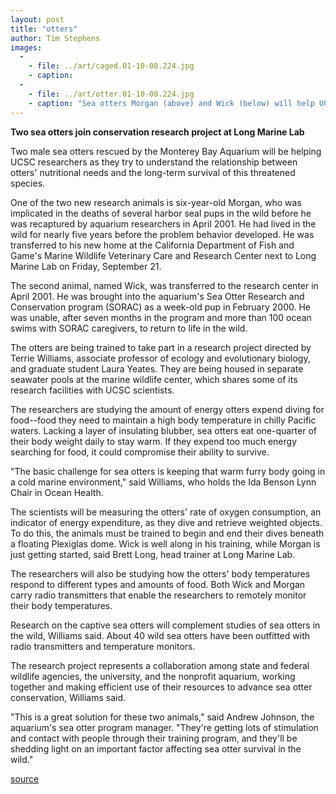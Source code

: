 ```yaml
---
layout: post
title: "otters"
author: Tim Stephens
images:
  -
    - file: ../art/caged.01-10-08.224.jpg
    - caption: 
  -
    - file: ../art/otter.01-10-08.224.jpg
    - caption: "Sea otters Morgan (above) and Wick (below) will help UCSC researchers learn more about the nutritional needs of sea otters in the wild. Trainer Traci Fink has taught Wick to begin and end dives under a dome used to measure his oxygen consumption during dives. Morgan, who arrived at LML in September, is just beginning the training he'll need for the research project. Photos: Tim Stephens"
---
```


**Two sea otters join conservation research project at Long Marine Lab**

Two male sea otters rescued by the Monterey Bay Aquarium will be helping UCSC researchers as they try to understand the relationship between otters' nutritional needs and the long-term survival of this threatened species.

One of the two new research animals is six-year-old Morgan, who was implicated in the deaths of several harbor seal pups in the wild before he was recaptured by aquarium researchers in April 2001. He had lived in the wild for nearly five years before the problem behavior developed. He was transferred to his new home at the California Department of Fish and Game's Marine Wildlife Veterinary Care and Research Center next to Long Marine Lab on Friday, September 21.  
  
The second animal, named Wick, was transferred to the research center in April 2001. He was brought into the aquarium's Sea Otter Research and Conservation program (SORAC) as a week-old pup in February 2000. He was unable, after seven months in the program and more than 100 ocean swims with SORAC caregivers, to return to life in the wild.  
  
The otters are being trained to take part in a research project directed by Terrie Williams, associate professor of ecology and evolutionary biology, and graduate student Laura Yeates. They are being housed in separate seawater pools at the marine wildlife center, which shares some of its research facilities with UCSC scientists.   
  
The researchers are studying the amount of energy otters expend diving for food--food they need to maintain a high body temperature in chilly Pacific waters. Lacking a layer of insulating blubber, sea otters eat one-quarter of their body weight daily to stay warm. If they expend too much energy searching for food, it could compromise their ability to survive.  
  
"The basic challenge for sea otters is keeping that warm furry body going in a cold marine environment," said Williams, who holds the Ida Benson Lynn Chair in Ocean Health.  
  
The scientists will be measuring the otters' rate of oxygen consumption, an indicator of energy expenditure, as they dive and retrieve weighted objects. To do this, the animals must be trained to begin and end their dives beneath a floating Plexiglas dome. Wick is well along in his training, while Morgan is just getting started, said Brett Long, head trainer at Long Marine Lab.   
  
The researchers will also be studying how the otters' body temperatures respond to different types and amounts of food. Both Wick and Morgan carry radio transmitters that enable the researchers to remotely monitor their body temperatures.   
  
Research on the captive sea otters will complement studies of sea otters in the wild, Williams said. About 40 wild sea otters have been outfitted with radio transmitters and temperature monitors.  
  
The research project represents a collaboration among state and federal wildlife agencies, the university, and the nonprofit aquarium, working together and making efficient use of their resources to advance sea otter conservation, Williams said.  
  
"This is a great solution for these two animals," said Andrew Johnson, the aquarium's sea otter program manager. "They're getting lots of stimulation and contact with people through their training program, and they'll be shedding light on an important factor affecting sea otter survival in the wild."  
  

[source](http://www1.ucsc.edu/currents/01-02/10-08/otters.html "Permalink to otters")
